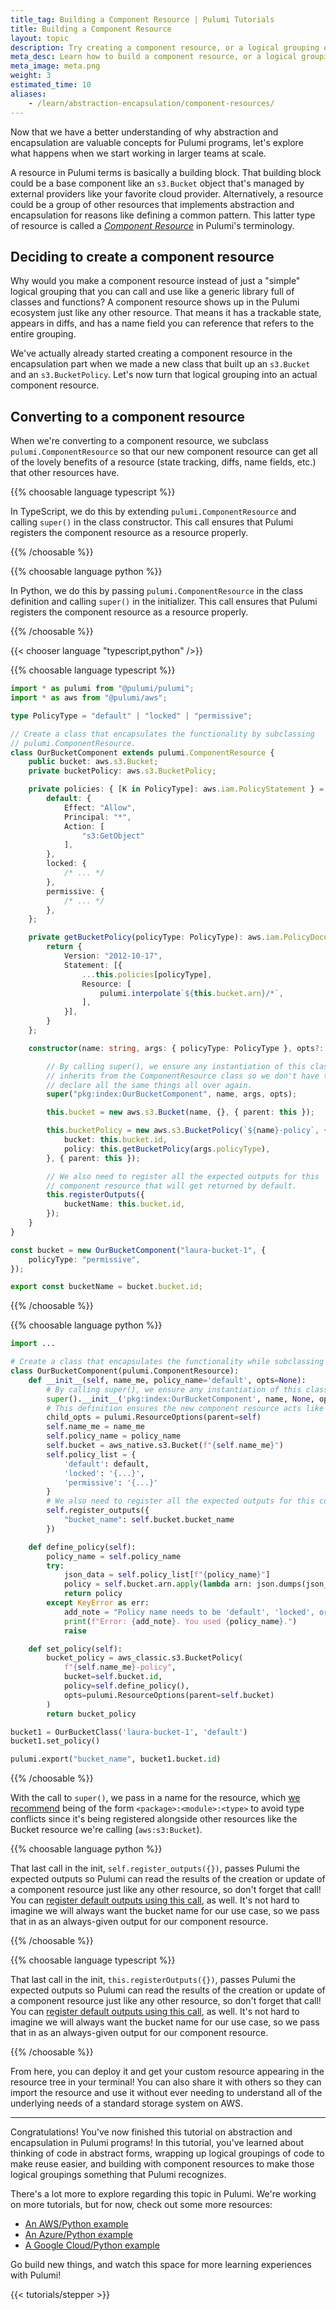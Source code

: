 ```yaml
---
title_tag: Building a Component Resource | Pulumi Tutorials
title: Building a Component Resource
layout: topic
description: Try creating a component resource, or a logical grouping of code that Pulumi recognizes as a resource.
meta_desc: Learn how to build a component resource, or a logical grouping of code that Pulumi recognizes as a resource, in this tutorial.
meta_image: meta.png
weight: 3
estimated_time: 10
aliases:
    - /learn/abstraction-encapsulation/component-resources/
---
```


Now that we have a better understanding of why abstraction and encapsulation are valuable concepts for Pulumi programs, let's explore what happens when we start working in larger teams at scale.

A resource in Pulumi terms is basically a building block. That building block could be a base component like an `s3.Bucket` object that's managed by external providers like your favorite cloud provider. Alternatively, a resource could be a group of other resources that implements abstraction and encapsulation for reasons like defining a common pattern. This latter type of resource is called a [_Component Resource_](/docs/concepts/resources#components) in Pulumi's terminology.

## Deciding to create a component resource

Why would you make a component resource instead of just a "simple" logical grouping that you can call and use like a generic library full of classes and functions? A component resource shows up in the Pulumi ecosystem just like any other resource. That means it has a trackable state, appears in diffs, and has a name field you can reference that refers to the entire grouping.

We've actually already started creating a component resource in the encapsulation part when we made a new class that built up an `s3.Bucket` and an `s3.BucketPolicy`. Let's now turn that logical grouping into an actual component resource.

## Converting to a component resource

When we're converting to a component resource, we subclass `pulumi.ComponentResource` so that our new component resource can get all of the lovely benefits of a resource (state tracking, diffs, name fields, etc.) that other resources have.

{{% choosable language typescript %}}

In TypeScript, we do this by extending `pulumi.ComponentResource` and calling `super()` in the class constructor. This call ensures that Pulumi registers the component resource as a resource properly.

{{% /choosable %}}

{{% choosable language python %}}

In Python, we do this by passing `pulumi.ComponentResource` in the class definition and calling `super()` in the initializer. This call ensures that Pulumi registers the component resource as a resource properly.

{{% /choosable %}}

{{< chooser language "typescript,python" />}}

{{% choosable language typescript %}}

```typescript
import * as pulumi from "@pulumi/pulumi";
import * as aws from "@pulumi/aws";

type PolicyType = "default" | "locked" | "permissive";

// Create a class that encapsulates the functionality by subclassing
// pulumi.ComponentResource.
class OurBucketComponent extends pulumi.ComponentResource {
    public bucket: aws.s3.Bucket;
    private bucketPolicy: aws.s3.BucketPolicy;

    private policies: { [K in PolicyType]: aws.iam.PolicyStatement } = {
        default: {
            Effect: "Allow",
            Principal: "*",
            Action: [
                "s3:GetObject"
            ],
        },
        locked: {
            /* ... */
        },
        permissive: {
            /* ... */
        },
    };

    private getBucketPolicy(policyType: PolicyType): aws.iam.PolicyDocument {
        return {
            Version: "2012-10-17",
            Statement: [{
                ...this.policies[policyType],
                Resource: [
                    pulumi.interpolate`${this.bucket.arn}/*`,
                ],
            }],
        }
    };

    constructor(name: string, args: { policyType: PolicyType }, opts?: pulumi.ComponentResourceOptions) {

        // By calling super(), we ensure any instantiation of this class
        // inherits from the ComponentResource class so we don't have to
        // declare all the same things all over again.
        super("pkg:index:OurBucketComponent", name, args, opts);

        this.bucket = new aws.s3.Bucket(name, {}, { parent: this });

        this.bucketPolicy = new aws.s3.BucketPolicy(`${name}-policy`, {
            bucket: this.bucket.id,
            policy: this.getBucketPolicy(args.policyType),
        }, { parent: this });

        // We also need to register all the expected outputs for this
        // component resource that will get returned by default.
        this.registerOutputs({
            bucketName: this.bucket.id,
        });
    }
}

const bucket = new OurBucketComponent("laura-bucket-1", {
    policyType: "permissive",
});

export const bucketName = bucket.bucket.id;
```

{{% /choosable %}}

{{% choosable language python %}}

```python
import ...

# Create a class that encapsulates the functionality while subclassing the ComponentResource class (using the ComponentResource class as a template).
class OurBucketComponent(pulumi.ComponentResource):
    def __init__(self, name_me, policy_name='default', opts=None):
        # By calling super(), we ensure any instantiation of this class inherits from the ComponentResource class so we don't have to declare all the same things all over again.
        super().__init__('pkg:index:OurBucketComponent', name, None, opts)
        # This definition ensures the new component resource acts like anything else in the Pulumi ecosystem when being called in code.
        child_opts = pulumi.ResourceOptions(parent=self)
        self.name_me = name_me
        self.policy_name = policy_name
        self.bucket = aws_native.s3.Bucket(f"{self.name_me}")
        self.policy_list = {
            'default': default,
            'locked': '{...}',
            'permissive': '{...}'
        }
        # We also need to register all the expected outputs for this component resource that will get returned by default.
        self.register_outputs({
            "bucket_name": self.bucket.bucket_name
        })

    def define_policy(self):
        policy_name = self.policy_name
        try:
            json_data = self.policy_list[f"{policy_name}"]
            policy = self.bucket.arn.apply(lambda arn: json.dumps(json_data).replace('fakeobjectresourcething', arn))
            return policy
        except KeyError as err:
            add_note = "Policy name needs to be 'default', 'locked', or 'permissive'"
            print(f"Error: {add_note}. You used {policy_name}.")
            raise

    def set_policy(self):
        bucket_policy = aws_classic.s3.BucketPolicy(
            f"{self.name_me}-policy",
            bucket=self.bucket.id,
            policy=self.define_policy(),
            opts=pulumi.ResourceOptions(parent=self.bucket)
        )
        return bucket_policy

bucket1 = OurBucketClass('laura-bucket-1', 'default')
bucket1.set_policy()

pulumi.export("bucket_name", bucket1.bucket.id)
```

{{% /choosable %}}

With the call to `super()`, we pass in a name for the resource, which [we recommend](/docs/concepts/resources/components#authoring-a-new-component-resource) being of the form `<package>:<module>:<type>` to avoid type conflicts since it's being registered alongside other resources like the Bucket resource we're calling (`aws:s3:Bucket`).

{{% choosable language python %}}

That last call in the init, `self.register_outputs({})`, passes Pulumi the expected outputs so Pulumi can read the results of the creation or update of a component resource just like any other resource, so don't forget that call! You can [register default outputs using this call](/docs/concepts/resources/components#registering-component-outputs), as well. It's not hard to imagine we will always want the bucket name for our use case, so we pass that in as an always-given output for our component resource.

{{% /choosable %}}

{{% choosable language typescript %}}

That last call in the init, `this.registerOutputs({})`, passes Pulumi the expected outputs so Pulumi can read the results of the creation or update of a component resource just like any other resource, so don't forget that call! You can [register default outputs using this call](/docs/concepts/resources/components#registering-component-outputs), as well. It's not hard to imagine we will always want the bucket name for our use case, so we pass that in as an always-given output for our component resource.

{{% /choosable %}}

From here, you can deploy it and get your custom resource appearing in the resource tree in your terminal! You can also share it with others so they can import the resource and use it without ever needing to understand all of the underlying needs of a standard storage system on AWS.

---

Congratulations! You've now finished this tutorial on abstraction and encapsulation in Pulumi programs! In this tutorial, you've learned about thinking of code in abstract forms, wrapping up logical groupings of code to make reuse easier, and building with component resources to make those logical groupings something that Pulumi recognizes.

There's a lot more to explore regarding this topic in Pulumi. We're working on more tutorials, but for now, check out some more resources:

* [An AWS/Python example](https://github.com/pulumi/examples/tree/master/aws-py-wordpress-fargate-rds)
* [An Azure/Python example](https://github.com/pulumi/examples/tree/master/classic-azure-py-webserver-component)
* [A Google Cloud/Python example](https://github.com/pulumi/examples/tree/master/gcp-py-network-component)

Go build new things, and watch this space for more learning experiences with Pulumi!

{{< tutorials/stepper >}}
